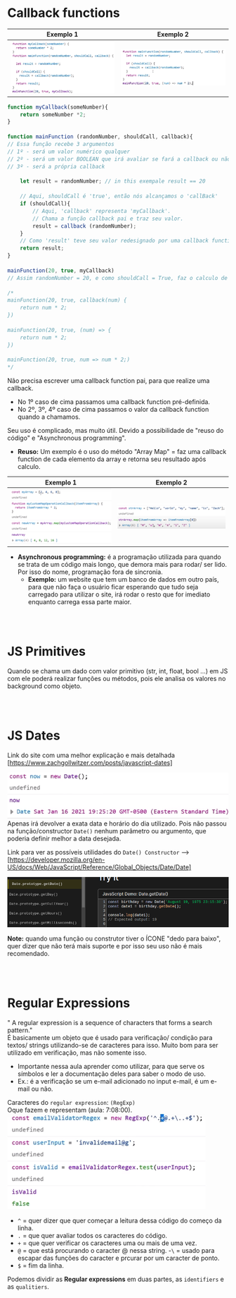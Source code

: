# Callback functions

| Exemplo 1 | Exemplo 2|
| ----------------------------------- | -----------------------------------
| ![Alt text](image.png) | ![Alt text](image-1.png) |


```js
function myCallback(someNumber){
    return someNumber *2;
}

function mainFunction (randomNumber, shouldCall, callback){
// Essa função recebe 3 argumentos
// 1º - será um valor numérico qualquer
// 2º - será um valor BOOLEAN que irá avaliar se fará a callback ou não
// 3º - será a própria callback

    let result = randomNumber; // in this exempale result == 20

    // Aqui, shouldCall é 'true', então nós alcançamos o 'callBack'
    if (shouldCall){
        // Aqui, 'callback' representa 'myCallback'. 
        // Chama a função callback pai e traz seu valor.
        result = callback (randomNumber);
    }
    // Como 'result' teve seu valor redesignado por uma callback function, return 40
    return result;
}

mainFunction(20, true, myCallback)
// Assim randomNumber = 20, e como shouldCall = True, faz o calculo de result = 20 (* 2)

/* 
mainFunction(20, true, callback(num) {
    return num * 2;
})

mainFunction(20, true, (num) => {
    return num * 2;
})

mainFunction(20, true, num => num * 2;)
*/
```

Não precisa escrever uma callback  function pai, para que realize uma callback.

- No 1º caso de cima passamos uma callback function pré-definida.
- No 2º, 3º, 4º  caso de cima passamos o valor da callback function quando a chamamos.

Seu uso é complicado, mas muito útil. Devido a possibilidade de "reuso do código" e "Asynchronous programming".

- **Reuso:** Um exemplo é o uso do método "Array Map" = faz uma callback function de cada elemento da array e retorna seu resultado após calculo.

| Exemplo 1 | Exemplo 2|
| ----------------------------------- | -----------------------------------
| ![Alt text](image-2.png) <br> | ![Alt text](image-3.png) |


- **Asynchronous programming:** é a programação utilizada para quando se trata de um código mais longo, que demora mais para rodar/ ser lido. Por isso do nome, programação fora de sincronia.
  - **Exemplo:** um website que tem um banco de dados em outro país, para que não faça o usuário ficar esperando que tudo seja carregado para utilizar o site, irá rodar o resto que for imediato enquanto carrega essa parte maior.


<br>
<br>

# JS Primitives
Quando se chama um dado com valor primitivo (str, int, float, bool ...) em JS com ele poderá realizar funções ou métodos, pois ele analisa os valores no background como objeto.


<br>
<br>

# JS Dates
Link do site com uma melhor explicação e mais detalhada [https://www.zachgollwitzer.com/posts/javascript-dates]

![Alt text](image-4.png) <br>
Apenas irá devolver a exata data e horário do dia utilizado. Pois não passou na função/constructor ``Date()`` nenhum parâmetro ou argumento, que poderia definir melhor a data desejada.

Link para ver as possíveis utilidades do `Date() Constructor` --> [https://developer.mozilla.org/en-US/docs/Web/JavaScript/Reference/Global_Objects/Date/Date] 

![Alt text](image-5.png)

**Note:** quando uma função ou construtor tiver o ÍCONE "dedo para baixo", quer dizer que não terá mais suporte e por isso seu uso não é mais recomendado.

<br>
<br>

# Regular Expressions
"
A regular expression is a sequence of characters that forms a search pattern." <br>
É basicamente um objeto que é usado para verificação/ condição para textos/ strings utilizando-se de caracteres para isso. Muito bom para ser utilizado em verificação, mas não somente isso.

- Importante nessa aula aprender como utilizar, para que serve os símbolos e ler a documentação deles para saber o modo de uso.
- Ex.: é a verificação se um e-mail adicionado no input e-mail, é um e-mail ou não.

Caracteres do `regular expression`: `(RegExp)` <br>
Oque fazem e representam (aula: 7:08:00).
![Alt text](image-6.png)

- `^` = quer dizer que quer começar a leitura dessa código do começo da linha.
- `.` = que quer avaliar todos os caracteres do código.
- `+` = que quer verificar os caracteres uma ou mais de uma vez.
- `@` = que está procurando o caracter @ nessa string.
-`\` = usado para escapar das funções do caracter e prcurar por um caracter de ponto.
- `$` = fim da linha.

Podemos dividir as **Regular expressions** em duas partes, as `identifiers` e as `qualitiers`.
